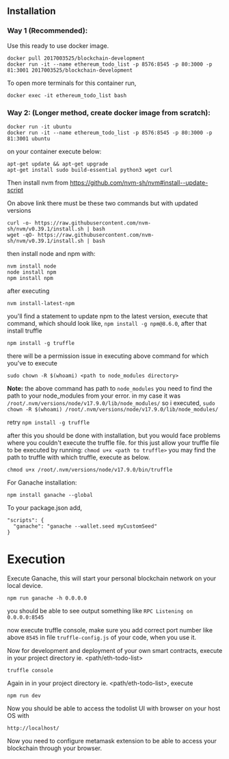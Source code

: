 <h2>Installation</h2>

<h3>Way 1 (Recommended):</h3>
    Use this ready to use docker image.
          
    docker pull 2017003525/blockchain-development
    docker run -it --name ethereum_todo_list -p 8576:8545 -p 80:3000 -p 81:3001 2017003525/blockchain-development

To open more terminals for this container run,

    docker exec -it ethereum_todo_list bash

<h3>Way 2: (Longer method, create docker image from scratch): </h3>

    docker run -it ubuntu
    docker run -it --name ethereum_todo_list -p 8576:8545 -p 80:3000 -p 81:3001 ubuntu

on your container execute below:

    apt-get update && apt-get upgrade 
    apt-get install sudo build-essential python3 wget curl
    
Then install nvm from https://github.com/nvm-sh/nvm#install--update-script

On above link there must be these two commands but with updated versions 

    curl -o- https://raw.githubusercontent.com/nvm-sh/nvm/v0.39.1/install.sh | bash
    wget -qO- https://raw.githubusercontent.com/nvm-sh/nvm/v0.39.1/install.sh | bash

then install node and npm with:

    nvm install node
    node install npm
    npm install npm
 
after executing 

    nvm install-latest-npm

you'll find a statement to update npm to the latest version, execute that command, which should look like, `npm install -g npm@8.6.0`, after that install truffle

    npm install -g truffle

there will be a permission issue in executing above command for which you've to execute 

    sudo chown -R $(whoami) <path to node_modules directory>

**Note:** the above command has path to `node_modules` you need to find the path to your node_modules from your error. in my case it was `/root/.nvm/versions/node/v17.9.0/lib/node_modules/` so i executed, `sudo chown -R $(whoami) /root/.nvm/versions/node/v17.9.0/lib/node_modules/`<br>

retry `npm install -g truffle`

after this you should be done with installation, but you would face problems where you couldn't execute the truffle file. 
for this just allow your truffle file to be executed by running: 
`chmod u+x <path to truffle>` you may find the path to truffle with which truffle, execute as below.

`chmod u+x /root/.nvm/versions/node/v17.9.0/bin/truffle`

For Ganache installation:

    npm install ganache --global

To your package.json add, 

    "scripts": {
      "ganache": "ganache --wallet.seed myCustomSeed"
    }
   

<h1>Execution</h1>

Execute Ganache, this will start your personal blockchain network on your local device.
 
    npm run ganache -h 0.0.0.0

you should be able to see output something like `RPC Listening on 0.0.0.0:8545`

now execute truffle console, make sure you add correct port number like above `8545` in file `truffle-config.js` of your code, when you use it.
 
Now for development and deployment of your own smart contracts, execute in your project directory ie. <path/eth-todo-list> 
    
    truffle console

Again in in your project directory ie. <path/eth-todo-list>, execute

    npm run dev

Now you should be able to access the todolist UI with browser on your host OS with 
    
    http://localhost/

Now you need to configure metamask extension to be able to access your blockchain through your browser.


